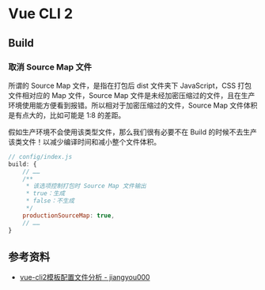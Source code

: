 # Vue CLI 2

## Build

### 取消 Source Map 文件

所谓的 Source Map 文件，是指在打包后 dist 文件夹下 JavaScript，CSS 打包文件相对应的 Map 文件，Source Map 文件是未经加密压缩过的文件，且在生产环境使用能方便看到报错。所以相对于加密压缩过的文件，Source Map 文件体积是有点大的，比如可能是 1:8 的差距。

假如生产环境不会使用该类型文件，那么我们很有必要不在 Build 的时候不去生产该类文件！以减少编译时间和减小整个文件体积。

```javascript
// config/index.js
build: {
    // ……
    /**
     * 该选项控制打包时 Source Map 文件输出
     * true：生成
     * false：不生成
     */
    productionSourceMap: true,
    // ……
}
```

## 参考资料

* [vue-cli2模板配置文件分析 - jiangyou000](https://github.com/jiangyou000/blog/issues/1)

